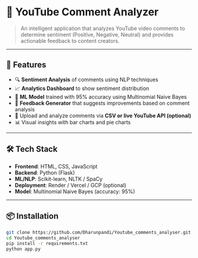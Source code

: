 # 🎯 YouTube Comment Analyzer

> An intelligent application that analyzes YouTube video comments to determine sentiment (Positive, Negative, Neutral) and provides actionable feedback to content creators.

---

## 📌 Features

- 🔍 **Sentiment Analysis** of comments using NLP techniques  
- 📈 **Analytics Dashboard** to show sentiment distribution  
- 🧠 **ML Model** trained with 95% accuracy using Multinomial Naive Bayes  
- 💬 **Feedback Generator** that suggests improvements based on comment analysis  
- 📂 Upload and analyze comments via **CSV or live YouTube API (optional)**  
- 📊 Visual insights with bar charts and pie charts

---

## 🛠️ Tech Stack

- **Frontend**: HTML, CSS, JavaScript  
- **Backend**: Python (Flask)  
- **ML/NLP**: Scikit-learn, NLTK / SpaCy  
- **Deployment**: Render / Vercel / GCP (optional)  
- **Model**: Multinomial Naive Bayes (accuracy: 95%)

---

## 📦 Installation

```bash
git clone https://github.com/Dharunpandi/Youtube_comments_analyser.git
cd Youtube_comments_analyser
pip install -r requirements.txt
python app.py
